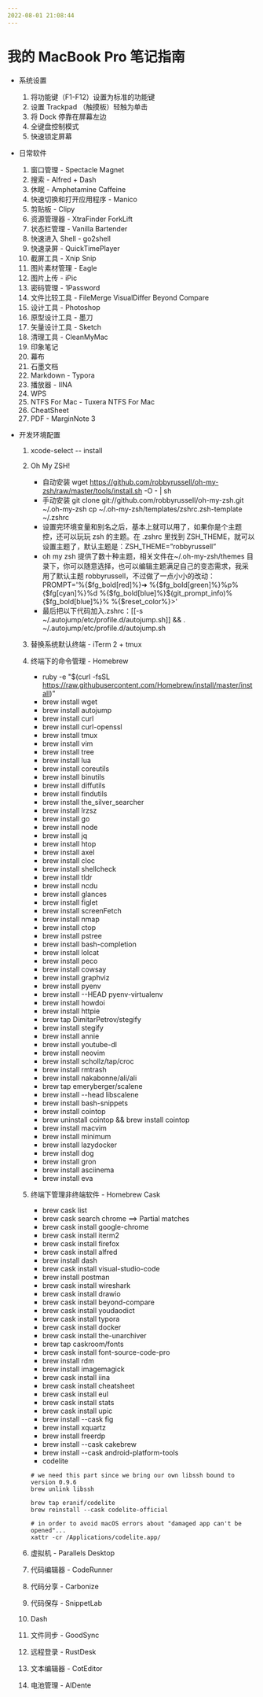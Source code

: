 ```yaml
---
2022-08-01 21:08:44
---
```


# 我的 MacBook Pro 笔记指南

-   系统设置
    1. 将功能键（F1-F12）设置为标准的功能键
    2. 设置 Trackpad （触摸板）轻触为单击
    3. 将 Dock 停靠在屏幕左边
    4. 全键盘控制模式
    5. 快速锁定屏幕
-   日常软件

    1. 窗口管理 - Spectacle Magnet
    2. 搜索 - Alfred + Dash
    3. 休眠 - Amphetamine Caffeine
    4. 快速切换和打开应用程序 - Manico
    5. 剪贴板 - Clipy
    6. 资源管理器 - XtraFinder ForkLift
    7. 状态栏管理 - Vanilla Bartender
    8. 快速进入 Shell - go2shell
    9. 快速录屏 - QuickTimePlayer
    10. 截屏工具 - Xnip Snip
    11. 图片素材管理 - Eagle
    12. 图片上传 - iPic
    13. 密码管理 - 1Password
    14. 文件比较工具 - FileMerge VisualDiffer Beyond Compare
    15. 设计工具 - Photoshop
    16. 原型设计工具 - 墨刀
    17. 矢量设计工具 - Sketch
    18. 清理工具 - CleanMyMac
    19. 印象笔记
    20. 幕布
    21. 石墨文档
    22. Markdown - Typora
    23. 播放器 - IINA
    24. WPS
    25. NTFS For Mac - Tuxera NTFS For Mac
    26. CheatSheet
    27. PDF - MarginNote 3

-   开发环境配置

    1. xcode-select -- install
    2. Oh My ZSH!
        - 自动安装 wget https://github.com/robbyrussell/oh-my-zsh/raw/master/tools/install.sh -O - | sh
        - 手动安装 git clone git://github.com/robbyrussell/oh-my-zsh.git ~/.oh-my-zsh cp ~/.oh-my-zsh/templates/zshrc.zsh-template ~/.zshrc
        - 设置完环境变量和别名之后，基本上就可以用了，如果你是个主题控，还可以玩玩 zsh 的主题。在 .zshrc 里找到 ZSH_THEME，就可以设置主题了，默认主题是：ZSH_THEME=”robbyrussell”
        - oh my zsh 提供了数十种主题，相关文件在~/.oh-my-zsh/themes 目录下，你可以随意选择，也可以编辑主题满足自己的变态需求，我采用了默认主题 robbyrussell，不过做了一点小小的改动：PROMPT='%{$fg_bold[red]%}➜ %{$fg_bold[green]%}%p%{$fg[cyan]%}%d %{$fg_bold[blue]%}$(git_prompt_info)%{$fg_bold[blue]%}% %{$reset_color%}>'
        - 最后把以下代码加入.zshrc：[[-s ~/.autojump/etc/profile.d/autojump.sh]] && . ~/.autojump/etc/profile.d/autojump.sh
    3. 替换系统默认终端 - iTerm 2 + tmux
    4. 终端下的命令管理 - Homebrew
        - ruby -e "$(curl -fsSL https://raw.githubusercontent.com/Homebrew/install/master/install)"
        - brew install wget
        - brew install autojump
        - brew install curl
        - brew install curl-openssl
        - brew install tmux
        - brew install vim
        - brew install tree
        - brew install lua
        - brew install coreutils
        - brew install binutils
        - brew install diffutils
        - brew install findutils
        - brew install the_silver_searcher
        - brew install lrzsz
        - brew install go
        - brew install node
        - brew install jq
        - brew install htop
        - brew install axel
        - brew install cloc
        - brew install shellcheck
        - brew install tldr
        - brew install ncdu
        - brew install glances
        - brew install figlet
        - brew install screenFetch
        - brew install nmap
        - brew install ctop
        - brew install pstree
        - brew install bash-completion
        - brew install lolcat
        - brew install peco
        - brew install cowsay
        - brew install graphviz
        - brew install pyenv
        - brew install --HEAD pyenv-virtualenv
        - brew install howdoi
        - brew install httpie
        - brew tap DimitarPetrov/stegify
        - brew install stegify
        - brew install annie
        - brew install youtube-dl
        - brew install neovim
        - brew install schollz/tap/croc
        - brew install rmtrash
        - brew install nakabonne/ali/ali
        - brew tap emeryberger/scalene
        - brew install --head libscalene
        - brew install bash-snippets
        - brew install cointop
        - brew uninstall cointop && brew install cointop
        - brew install macvim
        - brew install minimum
        - brew install lazydocker
        - brew install dog
        - brew install gron
        - brew install asciinema
        - brew install eva
    5. 终端下管理非终端软件 - Homebrew Cask

        - brew cask list
        - brew cask search chrome ==> Partial matches
        - brew cask install google-chrome
        - brew cask install iterm2
        - brew cask install firefox
        - brew cask install alfred
        - brew install dash
        - brew cask install visual-studio-code
        - brew install postman
        - brew cask install wireshark
        - brew cask install drawio
        - brew cask install beyond-compare
        - brew cask install youdaodict
        - brew cask install typora
        - brew cask install docker
        - brew cask install the-unarchiver
        - brew tap caskroom/fonts
        - brew cask install font-source-code-pro
        - brew install rdm
        - brew install imagemagick
        - brew cask install iina
        - brew cask install cheatsheet
        - brew cask install eul
        - brew cask install stats
        - brew cask install upic
        - brew install --cask fig
        - brew install xquartz
        - brew install freerdp
        - brew install --cask cakebrew
        - brew install --cask android-platform-tools
        - codelite

        ```
        # we need this part since we bring our own libssh bound to version 0.9.6
        brew unlink libssh

        brew tap eranif/codelite
        brew reinstall --cask codelite-official

        # in order to avoid macOS errors about "damaged app can't be opened"...
        xattr -cr /Applications/codelite.app/
        ```

    6. 虚拟机 - Parallels Desktop
    7. 代码编辑器 - CodeRunner
    8. 代码分享 - Carbonize
    9. 代码保存 - SnippetLab
    10. Dash
    11. 文件同步 - GoodSync
    12. 远程登录 - RustDesk
    13. 文本编辑器 - CotEditor
    14. 电池管理 - AIDente
